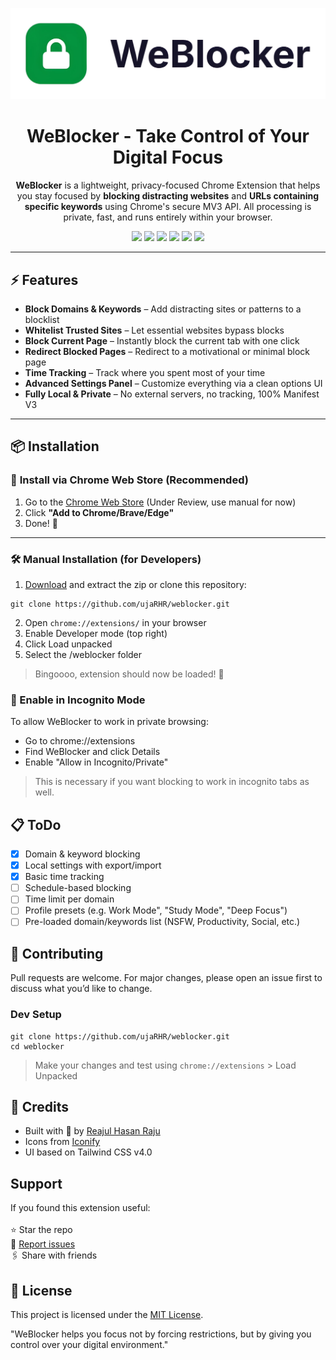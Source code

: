 <p align="center">
  <img src="https://raw.githubusercontent.com/ujaRHR/weblocker/refs/heads/main/assets/images/wb_banner.png" width="600" alt="WeBlocker Banner">
</p>

<h1 align="center">WeBlocker - Take Control of Your Digital Focus</h1>

<p align="center">
  <b>WeBlocker</b> is a lightweight, privacy-focused Chrome Extension that helps you stay focused by <b>blocking distracting websites</b> and <b>URLs containing specific keywords</b> using Chrome's secure MV3 API. All processing is private, fast, and runs entirely within your browser.
</p>

<p align="center">
  <img src="https://img.shields.io/badge/Google_chrome-4285F4?style=for-the-badge&logo=Google-chrome&logoColor=white" />
  <img src="https://img.shields.io/badge/Brave-FF1B2D?style=for-the-badge&logo=Brave&logoColor=white" />
  <img src="https://img.shields.io/badge/Microsoft_Edge-0078D7?style=for-the-badge&logo=Microsoft-edge&logoColor=white" />
  <img src="https://img.shields.io/badge/Vivaldi-EF3939?style=for-the-badge&logo=Vivaldi&logoColor=white" />
  <img src="https://img.shields.io/badge/duckduckgo-de5833?style=for-the-badge&logo=duckduckgo&logoColor=white" />
  <img src="https://img.shields.io/badge/Opera-FF1B2D?style=for-the-badge&logo=Opera&logoColor=white" />
</p>

---
## ⚡ Features
- **Block Domains & Keywords** – Add distracting sites or patterns to a blocklist
- **Whitelist Trusted Sites** – Let essential websites bypass blocks
- **Block Current Page** – Instantly block the current tab with one click
- **Redirect Blocked Pages** – Redirect to a motivational or minimal block page
- **Time Tracking** – Track where you spent most of your time
- **Advanced Settings Panel** – Customize everything via a clean options UI
- **Fully Local & Private** – No external servers, no tracking, 100% Manifest V3 <br>
---

## 📦 Installation

### 🧩 **Install via Chrome Web Store (Recommended)**

1. Go to the [Chrome Web Store](https://chrome.google.com/webstore/) (Under Review, use manual for now)
2. Click **"Add to Chrome/Brave/Edge"**
3. Done! 🎉

---

### 🛠️ Manual Installation (for Developers)

1. [Download](https://github.com/ujaRHR/weblocker/releases) and extract the zip or clone this repository:
  ```
  git clone https://github.com/ujaRHR/weblocker.git
  ```
2. Open ```chrome://extensions/``` in your browser
3. Enable Developer mode (top right)
4. Click Load unpacked
5. Select the /weblocker folder

> Bingoooo, extension should now be loaded! 🎉

### 👻 Enable in Incognito Mode
To allow WeBlocker to work in private browsing:
- Go to chrome://extensions
- Find WeBlocker and click Details
- Enable "Allow in Incognito/Private"

> This is necessary if you want blocking to work in incognito tabs as well.


## 📋 ToDo
- [x] Domain & keyword blocking
- [x] Local settings with export/import
- [x] Basic time tracking
- [ ] Schedule-based blocking
- [ ] Time limit per domain
- [ ] Profile presets (e.g. Work Mode", "Study Mode", "Deep Focus")
- [ ] Pre-loaded domain/keywords list (NSFW, Productivity, Social, etc.)

## 🤝 Contributing
Pull requests are welcome. For major changes, please open an issue first to discuss what you’d like to change.

### Dev Setup
```
git clone https://github.com/ujaRHR/weblocker.git
cd weblocker
```
> Make your changes and test using ```chrome://extensions``` > Load Unpacked

## 📣 Credits
- Built with 🖤 by [Reajul Hasan Raju](https://github.com/ujaRHR)
- Icons from [Iconify](https://iconify.design)
- UI based on Tailwind CSS v4.0

## Support
If you found this extension useful:  <br> <br>
⭐ Star the repo <br>
🐛 [Report issues](https://github.com/ujaRHR/weblocker/issues) <br>
🖇️ Share with friends <br>

## 📜 License
This project is licensed under the [MIT License](https://github.com/ujaRHR/weblocker/blob/main/LICENSE).


"WeBlocker helps you focus not by forcing restrictions, but by giving you control over your digital environment."
